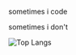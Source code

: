sometimes i code

sometimes i don't

![Top Langs](https://github-readme-stats.vercel.app/api/top-langs/?username=bmai1&layout=compact&theme=dracula)
